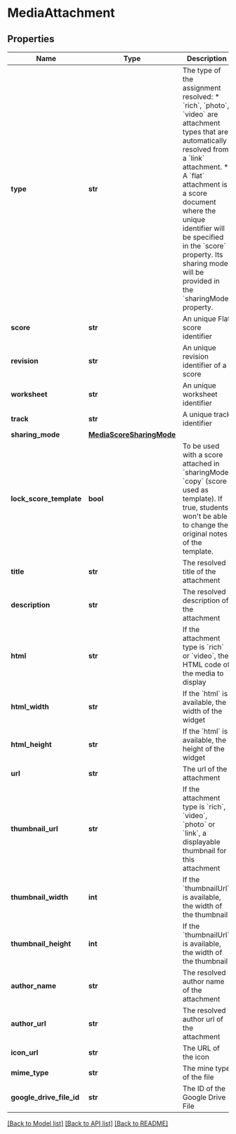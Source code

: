 # MediaAttachment

## Properties
Name | Type | Description | Notes
------------ | ------------- | ------------- | -------------
**type** | **str** | The type of the assignment resolved: * &#x60;rich&#x60;, &#x60;photo&#x60;, &#x60;video&#x60; are attachment types that are automatically resolved from a &#x60;link&#x60; attachment. * A &#x60;flat&#x60; attachment is a score document where the unique identifier will be specified in the &#x60;score&#x60; property. Its sharing mode will be provided in the &#x60;sharingMode&#x60; property.  | [optional] 
**score** | **str** | An unique Flat score identifier | [optional] 
**revision** | **str** | An unique revision identifier of a score | [optional] 
**worksheet** | **str** | An unique worksheet identifier | [optional] 
**track** | **str** | A unique track identifier | [optional] 
**sharing_mode** | [**MediaScoreSharingMode**](MediaScoreSharingMode.md) |  | [optional] 
**lock_score_template** | **bool** | To be used with a score attached in &#x60;sharingMode&#x60; &#x60;copy&#x60; (score used as template). If true, students won&#39;t be able to change the original notes of the template. | [optional] 
**title** | **str** | The resolved title of the attachment | [optional] 
**description** | **str** | The resolved description of the attachment | [optional] 
**html** | **str** | If the attachment type is &#x60;rich&#x60; or &#x60;video&#x60;, the HTML code of the media to display  | [optional] 
**html_width** | **str** | If the &#x60;html&#x60; is available, the width of the widget | [optional] 
**html_height** | **str** | If the &#x60;html&#x60; is available, the height of the widget | [optional] 
**url** | **str** | The url of the attachment | [optional] 
**thumbnail_url** | **str** | If the attachment type is &#x60;rich&#x60;, &#x60;video&#x60;, &#x60;photo&#x60; or &#x60;link&#x60;, a displayable thumbnail for this attachment  | [optional] 
**thumbnail_width** | **int** | If the &#x60;thumbnailUrl&#x60; is available, the width of the thumbnail  | [optional] 
**thumbnail_height** | **int** | If the &#x60;thumbnailUrl&#x60; is available, the width of the thumbnail  | [optional] 
**author_name** | **str** | The resolved author name of the attachment | [optional] 
**author_url** | **str** | The resolved author url of the attachment | [optional] 
**icon_url** | **str** | The URL of the icon | [optional] 
**mime_type** | **str** | The mine type of the file | [optional] 
**google_drive_file_id** | **str** | The ID of the Google Drive File | [optional] 

[[Back to Model list]](../README.md#documentation-for-models) [[Back to API list]](../README.md#documentation-for-api-endpoints) [[Back to README]](../README.md)


